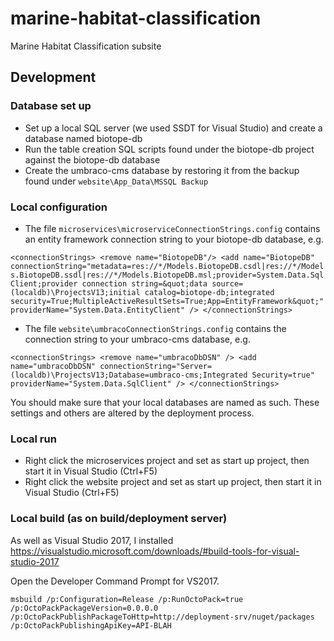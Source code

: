 # marine-habitat-classification
Marine Habitat Classification subsite


Development
-----------

### Database set up ###
* Set up a local SQL server (we used SSDT for Visual Studio) and create a database named biotope-db
* Run the table creation SQL scripts found under the biotope-db project against the biotope-db database
* Create the umbraco-cms database by restoring it from the backup found under `website\App_Data\MSSQL Backup`

### Local configuration ###
* The file `microservices\microserviceConnectionStrings.config` contains an entity framework connection string
to your biotope-db database, e.g.

`<connectionStrings>
  <remove name="BiotopeDB"/>
  <add name="BiotopeDB" connectionString="metadata=res://*/Models.BiotopeDB.csdl|res://*/Models.BiotopeDB.ssdl|res://*/Models.BiotopeDB.msl;provider=System.Data.SqlClient;provider connection string=&quot;data source=(localdb)\ProjectsV13;initial catalog=biotope-db;integrated security=True;MultipleActiveResultSets=True;App=EntityFramework&quot;" providerName="System.Data.EntityClient" />
</connectionStrings>`

* The file `website\umbracoConnectionStrings.config` contains the connection string to your umbraco-cms database, e.g.

`<connectionStrings>
  <remove name="umbracoDbDSN" />
  <add name="umbracoDbDSN" connectionString="Server=(localdb)\ProjectsV13;Database=umbraco-cms;Integrated Security=true" providerName="System.Data.SqlClient" />
</connectionStrings>`

You should make sure that your local databases are named as such. These settings and others are altered by the deployment process. 

### Local run ###
* Right click the microservices project and set as start up project, then start it in Visual Studio (Ctrl+F5)
* Right click the website project and set as start up project, then start it in Visual Studio (Ctrl+F5)

### Local build (as on build/deployment server) ###
As well as Visual Studio 2017,  I installed https://visualstudio.microsoft.com/downloads/#build-tools-for-visual-studio-2017

Open the Developer Command Prompt for VS2017.

    msbuild /p:Configuration=Release /p:RunOctoPack=true /p:OctoPackPackageVersion=0.0.0.0 /p:OctoPackPublishPackageToHttp=http://deployment-srv/nuget/packages /p:OctoPackPublishingApiKey=API-BLAH
